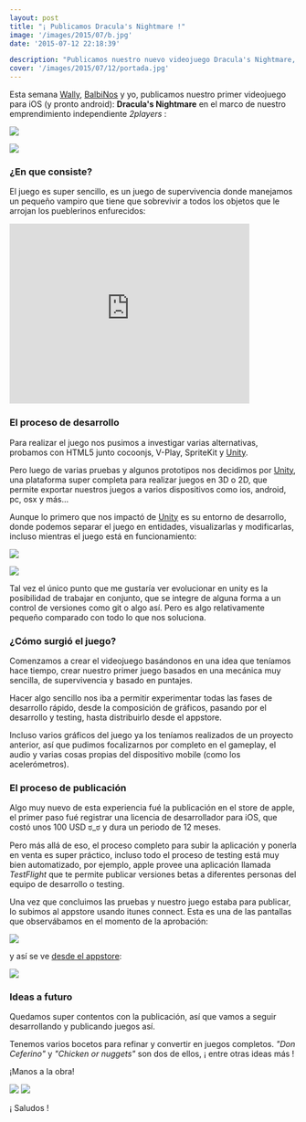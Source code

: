 ```yaml
---
layout: post
title: "¡ Publicamos Dracula's Nightmare !"
image: '/images/2015/07/b.jpg'
date: '2015-07-12 22:18:39'

description: "Publicamos nuestro nuevo videojuego Dracula's Nightmare, tanto para android como para iOS..."
cover: '/images/2015/07/12/portada.jpg'
---
```


Esta semana [Wally](https://www.facebook.com/walter.velazquez.94), [BalbiNos](https://www.facebook.com/balbinos) y yo, publicamos nuestro primer videojuego para iOS (y pronto android): **Dracula's Nightmare** en el marco de nuestro emprendimiento independiente _2players_ :

![](/images/2015/07/1-1.jpg)

![](/images/2015/07/5.jpg)

### ¿En que consiste?

El juego es super sencillo, es un juego de supervivencia donde manejamos un pequeño vampiro que tiene que sobrevivir a todos los objetos que le arrojan los pueblerinos enfurecidos:

<iframe width="420" height="315" src="https://www.youtube.com/embed/mqCYd2yqp9w" frameborder="0" allowfullscreen></iframe>

### El proceso de desarrollo

Para realizar el juego nos pusimos a investigar varias alternativas, probamos con HTML5 junto cocoonjs, V-Play, SpriteKit y [Unity](https://unity3d.com/es).

Pero luego de varias pruebas y algunos prototipos nos decidimos por [Unity](https://unity3d.com/es), una plataforma super completa para realizar juegos en 3D o 2D, que permite exportar nuestros juegos a varios dispositivos como ios, android, pc, osx y más...

Aunque lo primero que nos impactó de [Unity](https://unity3d.com/es) es su entorno de desarrollo, donde podemos separar el juego en entidades, visualizarlas y modificarlas, incluso mientras el juego está en funcionamiento:

![](/images/2015/07/game-unity---unity-pesadilla---Android--Personal--2015-07-12-13-27-09.jpg)

![](/images/2015/07/game-unity---unity-pesadilla---Android--Personal--2015-07-12-11-58-41.jpg)

Tal vez el único punto que me gustaría ver evolucionar en unity es la posibilidad de trabajar en conjunto, que se integre de alguna forma a un control de versiones como git o algo así. Pero es algo relativamente pequeño comparado con todo lo que nos soluciona.

### ¿Cómo surgió el juego?

Comenzamos a crear el videojuego basándonos en una idea que teníamos hace tiempo, crear nuestro primer juego basados en una mecánica muy sencilla, de supervivencia y basado en puntajes.

Hacer algo sencillo nos iba a permitir experimentar todas las fases de desarrollo rápido, desde la composición de gráficos, pasando por el desarrollo y testing, hasta distribuirlo desde el appstore.

Incluso varios gráficos del juego ya los teníamos realizados de un proyecto anterior, así que pudimos focalizarnos por completo en el gameplay, el audio y varias cosas propias del dispositivo mobile (como los acelerómetros).

### El proceso de publicación

Algo muy nuevo de esta experiencia fué la publicación en el store de apple, el primer paso fué registrar una licencia de desarrollador para iOS, que costó unos 100 USD ಠ_ಠ y dura un periodo de 12 meses.

Pero más allá de eso, el proceso completo para subir la aplicación y ponerla en venta es super práctico, incluso todo el proceso de testing está muy bien automatizado, por ejemplo, apple provee una aplicación llamada _TestFlight_ que te permite publicar versiones betas a diferentes personas del equipo de desarrollo o testing.

Una vez que concluimos las pruebas y nuestro juego estaba para publicar, lo subimos al appstore usando itunes connect. Esta es una de las pantallas que observábamos en el momento de la aprobación:

![](/images/2015/07/iTunes-Connect-2015-07-12-16-26-37.png)

y así se ve [desde el appstore](https://itunes.apple.com/ar/app/draculas-nigthmare/id985234082?mt=8):

![](/images/2015/07/iTunes-2015-07-12-18-34-42.png)

### Ideas a futuro

Quedamos super contentos con la publicación, así que vamos a seguir desarrollando y publicando juegos así.

Tenemos varios bocetos para refinar y convertir en juegos completos. _"Don Ceferino"_ y _"Chicken or nuggets"_ son dos de ellos, ¡ entre otras ideas más !

¡Manos a la obra!

![](/images/2015/07/yyyy.jpg)
![](/images/2015/07/chicken.jpg)

¡ Saludos !
